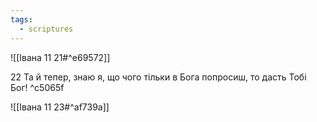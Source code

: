 ```yaml
---
tags:
  - scriptures
---
```


![[Івана 11 21#^e69572]]

22 Та й тепер, знаю я, що чого тільки в Бога попросиш, то дасть Тобі Бог! ^c5065f

![[Івана 11 23#^af739a]]